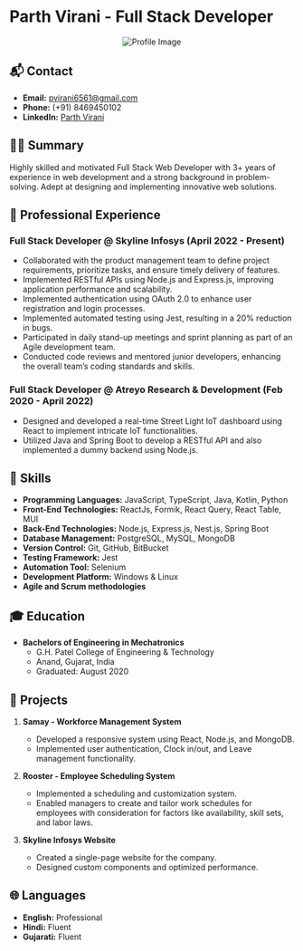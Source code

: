 # Parth Virani - Full Stack Developer

<div align="center">
  <img src="[path-to-your-profile-image](https://avatars.githubusercontent.com/u/135049285)" alt="Profile Image">
</div>

## 📬 Contact

- **Email:** pvirani6561@gmail.com
- **Phone:** (+91) 8469450102
- **LinkedIn:** [Parth Virani](LinkedIn_Profile_Link)

## 👨‍💻 Summary

Highly skilled and motivated Full Stack Web Developer with 3+ years of experience in web development and a strong background in problem-solving. Adept at designing and implementing innovative web solutions.

## 💼 Professional Experience

### Full Stack Developer @ Skyline Infosys (April 2022 - Present)

- Collaborated with the product management team to define project requirements, prioritize tasks, and ensure timely delivery of features.
- Implemented RESTful APIs using Node.js and Express.js, improving application performance and scalability.
- Implemented authentication using OAuth 2.0 to enhance user registration and login processes.
- Implemented automated testing using Jest, resulting in a 20% reduction in bugs.
- Participated in daily stand-up meetings and sprint planning as part of an Agile development team.
- Conducted code reviews and mentored junior developers, enhancing the overall team’s coding standards and skills.

### Full Stack Developer @ Atreyo Research & Development (Feb 2020 - April 2022)

- Designed and developed a real-time Street Light IoT dashboard using React to implement intricate IoT functionalities.
- Utilized Java and Spring Boot to develop a RESTful API and also implemented a dummy backend using Node.js.

## 🚀 Skills

- **Programming Languages:** JavaScript, TypeScript, Java, Kotlin, Python
- **Front-End Technologies:** ReactJs, Formik, React Query, React Table, MUI
- **Back-End Technologies:** Node.js, Express.js, Nest.js, Spring Boot
- **Database Management:** PostgreSQL, MySQL, MongoDB
- **Version Control:** Git, GitHub, BitBucket
- **Testing Framework:** Jest
- **Automation Tool:** Selenium
- **Development Platform:** Windows & Linux
- **Agile and Scrum methodologies**

## 🎓 Education

- **Bachelors of Engineering in Mechatronics**
  - G.H. Patel College of Engineering & Technology
  - Anand, Gujarat, India
  - Graduated: August 2020

## 🚀 Projects

1. **Samay - Workforce Management System**
   - Developed a responsive system using React, Node.js, and MongoDB.
   - Implemented user authentication, Clock in/out, and Leave management functionality.

2. **Rooster - Employee Scheduling System**
   - Implemented a scheduling and customization system.
   - Enabled managers to create and tailor work schedules for employees with consideration for factors like availability, skill sets, and labor laws.

3. **Skyline Infosys Website**
   - Created a single-page website for the company.
   - Designed custom components and optimized performance.

## 🌐 Languages

- **English:** Professional
- **Hindi:** Fluent
- **Gujarati:** Fluent
